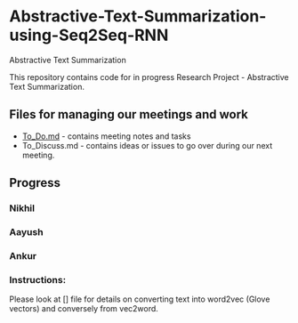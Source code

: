 # Abstractive-Text-Summarization-using-Seq2Seq-RNN
Abstractive Text Summarization

This repository contains code for in progress Research Project - Abstractive Text Summarization.

## Files for managing our meetings and work
*  [To_Do.md](https://github.com/mitkonikolov/AMOpenReview/blob/nikhil/To_Do.md) - contains meeting notes and tasks 
*  To_Discuss.md - contains ideas or issues to go over during our next meeting.

## Progress
### Nikhil



### Aayush



### Ankur


### Instructions:

Please look at [] file for details on converting text into word2vec (Glove vectors) and conversely from vec2word.
